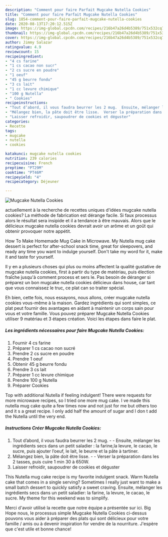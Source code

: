 ```yaml
---
description: "Comment pour faire Parfait Mugcake Nutella Cookies"
title: "Comment pour faire Parfait Mugcake Nutella Cookies"
slug: 1854-comment-pour-faire-parfait-mugcake-nutella-cookies
date: 2020-08-13T17:20:12.515Z
image: https://img-global.cpcdn.com/recipes/216b47a26d4b5389/751x532cq70/mugcake-nutella-cookies-photo-principale-de-la-recette.jpg
thumbnail: https://img-global.cpcdn.com/recipes/216b47a26d4b5389/751x532cq70/mugcake-nutella-cookies-photo-principale-de-la-recette.jpg
cover: https://img-global.cpcdn.com/recipes/216b47a26d4b5389/751x532cq70/mugcake-nutella-cookies-photo-principale-de-la-recette.jpg
author: Jimmy Salazar
ratingvalue: 4.9
reviewcount: 15
recipeingredient:
- "4 cs farine"
- "1 cs cacao non sucr"
- "2 cs sucre en poudre"
- "1 oeuf"
- "45 g beurre fondu"
- "3 cs lait"
- "1 cc levure chimique"
- "100 g Nutella"
- " Cookies"
recipeinstructions:
- "Tout d’abord, il vous faudra beurrer les 2 mug.  Ensuite, mélanger les ingrédients secs dans un petit saladier : la farine,la levure, le cacao, le sucre, puis ajouter l’oeuf, le lait, le beurre et la pâte à tartiner."
- "Mélangez bien, la pâte doit être lisse.  Verser la préparation dans les 2 tasses, puis cuire 1 min 30 à 650W."
- "Laisser refroidir, saupoudrer de cookies et déguster"
categories:
- Recette
tags:
- mugcake
- nutella
- cookies

katakunci: mugcake nutella cookies 
nutrition: 239 calories
recipecuisine: French
preptime: "PT29M"
cooktime: "PT46M"
recipeyield: "4"
recipecategory: Déjeuner

---
```



![Mugcake Nutella Cookies](https://img-global.cpcdn.com/recipes/216b47a26d4b5389/751x532cq70/mugcake-nutella-cookies-photo-principale-de-la-recette.jpg)

actuellement à la recherche de recettes uniques d'idées mugcake nutella cookies? La méthode de fabrication est dérange facile. Si faux processus alors le résultat sera insipide et il a tendance à être mauvais. Alors que le délicieux mugcake nutella cookies devrait avoir un arôme et un goût qui obtenir provoquer notre appétit.

How To Make Homemade Mug Cake in Microwave. My Nutella mug cake dessert is perfect for after-school snack time, great for sleepovers, and ready any time you want to indulge yourself. Don&#39;t take my word for it, make it and taste for yourself.

Il y en a plusieurs choses qui plus ou moins affectent la qualité gustative de mugcake nutella cookies, first à partir du type de matériau, puis élection fraîche jusqu'à comment process et sers le. Pas besoin de déranger si préparez un bon mugcake nutella cookies délicieux dans house, car tant que vous connaissez le truc, ce plat can so traiter spécial.


Eh bien, cette fois, nous essayons, nous allons, créer mugcake nutella cookies vous-même à la maison. Gardez ingrédients qui sont simples, ce plat peut fournir des avantages en aidant à maintenir un corps sain pour vous et votre famille. Vous pouvez préparer Mugcake Nutella Cookies utiliser 9 matériau et 3 étapes création. Voici les étapes dans faire le plat.

<!--inarticleads1-->

##### Les ingrédients nécessaires pour faire Mugcake Nutella Cookies:

1. Fournir 4 cs farine
1. Préparer 1 cs cacao non sucré
1. Prendre 2 cs sucre en poudre
1. Prendre 1 oeuf
1. Obtenir 45 g beurre fondu
1. Prendre 3 cs lait
1. Préparer 1 cc levure chimique
1. Prendre 100 g Nutella
1. Préparer  Cookies


Top with additional Nutella if feeling indulgent! There were requests for more microwave recipes, so I tried one more mug cake. I ve made this nutella mug cake quite a few times now and not just for me but others too and it s a great recipe. I only add half the amount of sugar and I don t add the Nutella until the very end. 

<!--inarticleads2-->

##### Instructions Créer Mugcake Nutella Cookies:

1. Tout d’abord, il vous faudra beurrer les 2 mug. -  - Ensuite, mélanger les ingrédients secs dans un petit saladier : la farine,la levure, le cacao, le sucre, puis ajouter l’oeuf, le lait, le beurre et la pâte à tartiner.
1. Mélangez bien, la pâte doit être lisse. -  - Verser la préparation dans les 2 tasses, puis cuire 1 min 30 à 650W.
1. Laisser refroidir, saupoudrer de cookies et déguster


This Nutella mug cake recipe is my favorite indulgent snack. Warm Nutella cake that comes in a single serving? Sometimes I really just want to make a small batch dessert to quickly satisfy a sweet craving. Ensuite, mélanger les ingrédients secs dans un petit saladier: la farine, la levure, le cacao, le sucre. My theme for this weekend was to simplify. 


Merci d'avoir utilisé la recette que notre équipe a présentée sur ici. Big Hope nous, le processus simple Mugcake Nutella Cookies ci-dessus pouvons vous aider à préparer des plats qui sont délicieux pour votre famille / amis ou à devenir inspiration for vendre de la nourriture. J'espère que c'est utile et bonne chance!
